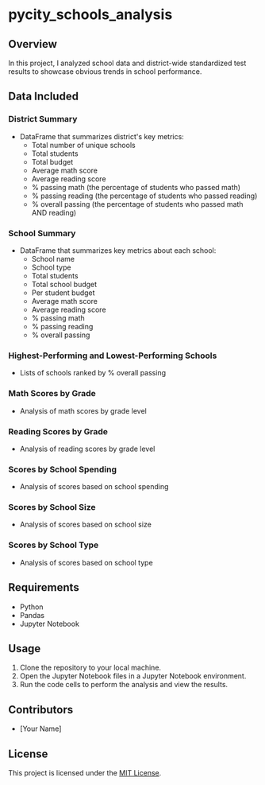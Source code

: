

# pycity_schools_analysis

## Overview

In this project, I analyzed school data and district-wide standardized test results to showcase obvious trends in school performance.

## Data Included

### District Summary

- DataFrame that summarizes district's key metrics:
  - Total number of unique schools
  - Total students
  - Total budget
  - Average math score
  - Average reading score
  - % passing math (the percentage of students who passed math)
  - % passing reading (the percentage of students who passed reading)
  - % overall passing (the percentage of students who passed math AND reading)

### School Summary

- DataFrame that summarizes key metrics about each school:
  - School name
  - School type
  - Total students
  - Total school budget
  - Per student budget
  - Average math score
  - Average reading score
  - % passing math
  - % passing reading
  - % overall passing

### Highest-Performing and Lowest-Performing Schools

- Lists of schools ranked by % overall passing

### Math Scores by Grade

- Analysis of math scores by grade level

### Reading Scores by Grade

- Analysis of reading scores by grade level

### Scores by School Spending

- Analysis of scores based on school spending

### Scores by School Size

- Analysis of scores based on school size

### Scores by School Type

- Analysis of scores based on school type

## Requirements

- Python
- Pandas
- Jupyter Notebook

## Usage

1. Clone the repository to your local machine.
2. Open the Jupyter Notebook files in a Jupyter Notebook environment.
3. Run the code cells to perform the analysis and view the results.

## Contributors

- [Your Name]

## License

This project is licensed under the [MIT License](LICENSE).


